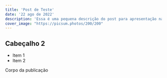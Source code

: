 ```yaml
---
title: 'Post de Teste'
date: '22 ago de 2022'
description: 'Essa é uma pequena descrição do post para apresentação na página inicial'
cover_image: "https://picsum.photos/200/200"
---
```


## Cabeçalho 2

* Item 1
* Item 2

Corpo da publicação